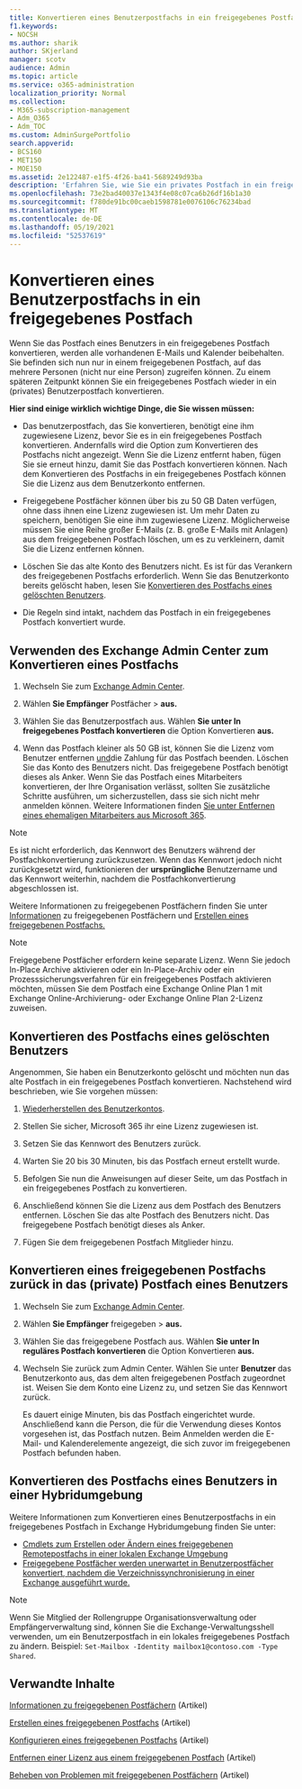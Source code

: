 ```yaml
---
title: Konvertieren eines Benutzerpostfachs in ein freigegebenes Postfach
f1.keywords:
- NOCSH
ms.author: sharik
author: SKjerland
manager: scotv
audience: Admin
ms.topic: article
ms.service: o365-administration
localization_priority: Normal
ms.collection:
- M365-subscription-management
- Adm_O365
- Adm_TOC
ms.custom: AdminSurgePortfolio
search.appverid:
- BCS160
- MET150
- MOE150
ms.assetid: 2e122487-e1f5-4f26-ba41-5689249d93ba
description: 'Erfahren Sie, wie Sie ein privates Postfach in ein freigegebenes Postfach konvertieren, auf das von mehreren Personen statt von nur einer Person zugegriffen werden kann. '
ms.openlocfilehash: 73e2bad40037e1343f4e08c07ca6b26df16b1a30
ms.sourcegitcommit: f780de91bc00caeb1598781e0076106c76234bad
ms.translationtype: MT
ms.contentlocale: de-DE
ms.lasthandoff: 05/19/2021
ms.locfileid: "52537619"
---
```

# <a name="convert-a-user-mailbox-to-a-shared-mailbox"></a>Konvertieren eines Benutzerpostfachs in ein freigegebenes Postfach

Wenn Sie das Postfach eines Benutzers in ein freigegebenes Postfach konvertieren, werden alle vorhandenen E-Mails und Kalender beibehalten. Sie befinden sich nun nur in einem freigegebenen Postfach, auf das mehrere Personen (nicht nur eine Person) zugreifen können. Zu einem späteren Zeitpunkt können Sie ein freigegebenes Postfach wieder in ein (privates) Benutzerpostfach konvertieren.

**Hier sind einige wirklich wichtige Dinge, die Sie wissen müssen:**

- Das benutzerpostfach, das Sie konvertieren, benötigt eine ihm zugewiesene Lizenz, bevor Sie es in ein freigegebenes Postfach konvertieren. Andernfalls wird die Option zum Konvertieren des Postfachs nicht angezeigt. Wenn Sie die Lizenz entfernt haben, fügen Sie sie erneut hinzu, damit Sie das Postfach konvertieren können. Nach dem Konvertieren des Postfachs in ein freigegebenes Postfach können Sie die Lizenz aus dem Benutzerkonto entfernen.

- Freigegebene Postfächer können über bis zu 50 GB Daten verfügen, ohne dass ihnen eine Lizenz zugewiesen ist. Um mehr Daten zu speichern, benötigen Sie eine ihm zugewiesene Lizenz. Möglicherweise müssen Sie eine Reihe großer E-Mails (z. B. große E-Mails mit Anlagen) aus dem freigegebenen Postfach löschen, um es zu verkleinern, damit Sie die Lizenz entfernen können.

- Löschen Sie das alte Konto des Benutzers nicht. Es ist für das Verankern des freigegebenen Postfachs erforderlich. Wenn Sie das Benutzerkonto bereits gelöscht haben, lesen Sie [Konvertieren des Postfachs eines gelöschten Benutzers](#convert-the-mailbox-of-a-deleted-user).

- Die Regeln sind intakt, nachdem das Postfach in ein freigegebenes Postfach konvertiert wurde.

## <a name="use-the-exchange-admin-center-to-convert-a-mailbox"></a>Verwenden des Exchange Admin Center zum Konvertieren eines Postfachs
 
1. Wechseln Sie zum <a href="https://go.microsoft.com/fwlink/p/?linkid=2059104" target="_blank">Exchange Admin Center</a>.

2. Wählen **Sie Empfänger** Postfächer \> **aus.**

3. Wählen Sie das Benutzerpostfach aus. Wählen **Sie unter In freigegebenes Postfach konvertieren** die Option Konvertieren **aus.**

4. Wenn das Postfach kleiner als 50 GB ist, können Sie die Lizenz vom Benutzer entfernen [und](../manage/remove-licenses-from-users.md)die Zahlung für das Postfach beenden. Löschen Sie das Konto des Benutzers nicht. Das freigegebene Postfach benötigt dieses als Anker. Wenn Sie das Postfach eines Mitarbeiters konvertieren, der Ihre Organisation verlässt, sollten Sie zusätzliche Schritte ausführen, um sicherzustellen, dass sie sich nicht mehr anmelden können. Weitere Informationen finden [Sie unter Entfernen eines ehemaligen Mitarbeiters aus Microsoft 365](../add-users/remove-former-employee.md).
    
> [!NOTE]
> Es ist nicht erforderlich, das Kennwort des Benutzers während der Postfachkonvertierung zurückzusetzen. Wenn das Kennwort jedoch nicht zurückgesetzt wird, funktionieren der **ursprüngliche** Benutzername und das Kennwort weiterhin, nachdem die Postfachkonvertierung abgeschlossen ist.

Weitere Informationen zu freigegebenen Postfächern finden Sie unter [Informationen](about-shared-mailboxes.md) zu freigegebenen Postfächern und [Erstellen eines freigegebenen Postfachs.](create-a-shared-mailbox.md)

> [!NOTE]
> Freigegebene Postfächer erfordern keine separate Lizenz. Wenn Sie jedoch In-Place Archive aktivieren oder ein In-Place-Archiv oder ein Prozesssicherungsverfahren für ein freigegebenes Postfach aktivieren möchten, müssen Sie dem Postfach eine Exchange Online Plan 1 mit Exchange Online-Archivierung- oder Exchange Online Plan 2-Lizenz zuweisen.


## <a name="convert-the-mailbox-of-a-deleted-user"></a>Konvertieren des Postfachs eines gelöschten Benutzers

Angenommen, Sie haben ein Benutzerkonto gelöscht und möchten nun das alte Postfach in ein freigegebenes Postfach konvertieren. Nachstehend wird beschrieben, wie Sie vorgehen müssen:

1. [Wiederherstellen des Benutzerkontos](../add-users/restore-user.md).

2. Stellen Sie sicher, Microsoft 365 ihr eine Lizenz zugewiesen ist.

3. Setzen Sie das Kennwort des Benutzers zurück.
    
4. Warten Sie 20 bis 30 Minuten, bis das Postfach erneut erstellt wurde.
    
5. Befolgen Sie nun die Anweisungen auf dieser Seite, um das Postfach in ein freigegebenes Postfach zu konvertieren.
    
6. Anschließend können Sie die Lizenz aus dem Postfach des Benutzers entfernen. Löschen Sie das alte Postfach des Benutzers nicht. Das freigegebene Postfach benötigt dieses als Anker.
    
7. Fügen Sie dem freigegebenen Postfach Mitglieder hinzu.


## <a name="convert-a-shared-mailbox-back-to-a-users-private-mailbox"></a>Konvertieren eines freigegebenen Postfachs zurück in das (private) Postfach eines Benutzers

1. Wechseln Sie zum <a href="https://go.microsoft.com/fwlink/p/?linkid=2059104" target="_blank">Exchange Admin Center</a>.
   
2. Wählen **Sie Empfänger** freigegeben \> **aus.**

3. Wählen Sie das freigegebene Postfach aus. Wählen **Sie unter In reguläres Postfach konvertieren** die Option Konvertieren **aus.**

4. Wechseln Sie zurück zum Admin Center. Wählen Sie unter **Benutzer** das Benutzerkonto aus, das dem alten freigegebenen Postfach zugeordnet ist. Weisen Sie dem Konto eine Lizenz zu, und setzen Sie das Kennwort zurück.

   Es dauert einige Minuten, bis das Postfach eingerichtet wurde. Anschließend kann die Person, die für die Verwendung dieses Kontos vorgesehen ist, das Postfach nutzen. Beim Anmelden werden die E-Mail- und Kalenderelemente angezeigt, die sich zuvor im freigegebenen Postfach befunden haben.

## <a name="convert-a-users-mailbox-in-a-hybrid-environment"></a>Konvertieren des Postfachs eines Benutzers in einer Hybridumgebung

Weitere Informationen zum Konvertieren eines Benutzerpostfachs in ein freigegebenes Postfach in Exchange Hybridumgebung finden Sie unter:

 - [Cmdlets zum Erstellen oder Ändern eines freigegebenen Remotepostfachs in einer lokalen Exchange Umgebung](https://support.microsoft.com/office/cmdlets-to-create-or-modify-a-remote-shared-mailbox-in-an-on-premises-exchange-environment-9e83fb59-c001-729c-a4c0-b2964c154b49)
 - [Freigegebene Postfächer werden unerwartet in Benutzerpostfächer konvertiert, nachdem die Verzeichnissynchronisierung in einer Exchange ausgeführt wurde.](/exchange/troubleshoot/user-and-shared-mailboxes/shared-mailboxes-unexpectedly-converted-to-user-mailboxes)
 

> [!NOTE]
> Wenn Sie Mitglied der Rollengruppe Organisationsverwaltung oder Empfängerverwaltung sind, können Sie die Exchange-Verwaltungsshell verwenden, um ein Benutzerpostfach in ein lokales freigegebenes Postfach zu ändern. Beispiel: `Set-Mailbox -Identity mailbox1@contoso.com -Type Shared`.

## <a name="related-content"></a>Verwandte Inhalte

[Informationen zu freigegebenen Postfächern](about-shared-mailboxes.md) (Artikel)

[Erstellen eines freigegebenen Postfachs](create-a-shared-mailbox.md) (Artikel)

[Konfigurieren eines freigegebenen Postfachs](configure-a-shared-mailbox.md) (Artikel)

[Entfernen einer Lizenz aus einem freigegebenen Postfach](remove-license-from-shared-mailbox.md) (Artikel)

[Beheben von Problemen mit freigegebenen Postfächern](resolve-issues-with-shared-mailboxes.md) (Artikel)